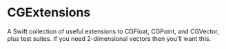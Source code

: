 # CGExtensions
A Swift collection of useful extensions to CGFloat, CGPoint, and CGVector, plus test suites. If you need 2-dimensional vectors then you'll want this.
